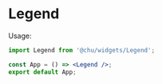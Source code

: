 # Legend

Usage:

```jsx
import Legend from '@chu/widgets/Legend';

const App = () => <Legend />;
export default App;
```
